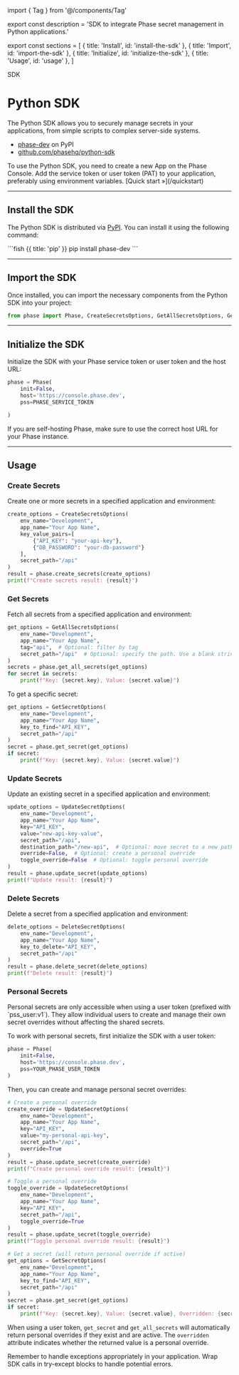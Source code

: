 import { Tag } from '@/components/Tag'

export const description =
  'SDK to integrate Phase secret management in Python applications.'

export const sections = [
  { title: 'Install', id: 'install-the-sdk' },
  { title: 'Import', id: 'import-the-sdk' },
  { title: 'Initialize', id: 'initialize-the-sdk' },
  { title: 'Usage', id: 'usage' },
]

<Tag variant="small">SDK</Tag>

# Python SDK

The Python SDK allows you to securely manage secrets in your applications, from simple scripts to complex server-side systems.

- [phase-dev](https://pypi.org/project/phase-dev/) on PyPI
- [github.com/phasehq/python-sdk](https://github.com/phasehq/python-sdk)

<Note>
  To use the Python SDK, you need to create a new App on the Phase Console. Add the service token or user token (PAT) to your application, preferably using environment variables. [Quick start &raquo;](/quickstart)
</Note>

---

## Install the SDK

The Python SDK is distributed via [PyPI](https://pypi.org/project/phase-dev/). You can install it using the following command:

<CodeGroup title="Install">
  ```fish {{ title: 'pip' }}
  pip install phase-dev
  ```
</CodeGroup>

---

## Import the SDK

Once installed, you can import the necessary components from the Python SDK into your project:

```python
from phase import Phase, CreateSecretsOptions, GetAllSecretsOptions, GetSecretOptions, UpdateSecretOptions, DeleteSecretOptions
```

---

## Initialize the SDK

Initialize the SDK with your Phase service token or user token and the host URL:

```python
phase = Phase(
    init=False,
    host='https://console.phase.dev',
    pss=PHASE_SERVICE_TOKEN

)
```

<Note>
  If you are self-hosting Phase, make sure to use the correct host URL for your Phase instance.
</Note>

---

## Usage

### Create Secrets

Create one or more secrets in a specified application and environment:

```python
create_options = CreateSecretsOptions(
    env_name="Development",
    app_name="Your App Name",
    key_value_pairs=[
        {"API_KEY": "your-api-key"},
        {"DB_PASSWORD": "your-db-password"}
    ],
    secret_path="/api"
)
result = phase.create_secrets(create_options)
print(f"Create secrets result: {result}")
```

### Get Secrets

Fetch all secrets from a specified application and environment:

```python
get_options = GetAllSecretsOptions(
    env_name="Development",
    app_name="Your App Name",
    tag="api",  # Optional: filter by tag
    secret_path="/api"  # Optional: specify the path. Use a blank string e.g., "" to fetch all secrets in your environment across all paths
)
secrets = phase.get_all_secrets(get_options)
for secret in secrets:
    print(f"Key: {secret.key}, Value: {secret.value}")
```

To get a specific secret:

```python
get_options = GetSecretOptions(
    env_name="Development",
    app_name="Your App Name",
    key_to_find="API_KEY",
    secret_path="/api"
)
secret = phase.get_secret(get_options)
if secret:
    print(f"Key: {secret.key}, Value: {secret.value}")
```

### Update Secrets

Update an existing secret in a specified application and environment:

```python
update_options = UpdateSecretOptions(
    env_name="Development",
    app_name="Your App Name",
    key="API_KEY",
    value="new-api-key-value",
    secret_path="/api",
    destination_path="/new-api",  # Optional: move secret to a new path
    override=False,  # Optional: create a personal override
    toggle_override=False  # Optional: toggle personal override
)
result = phase.update_secret(update_options)
print(f"Update result: {result}")
```

### Delete Secrets

Delete a secret from a specified application and environment:

```python
delete_options = DeleteSecretOptions(
    env_name="Development",
    app_name="Your App Name",
    key_to_delete="API_KEY",
    secret_path="/api"
)
result = phase.delete_secret(delete_options)
print(f"Delete result: {result}")
```

### Personal Secrets

<Note>
  Personal secrets are only accessible when using a user token (prefixed with `pss_user:v1`). They allow individual users to create and manage their own secret overrides without affecting the shared secrets.
</Note>

To work with personal secrets, first initialize the SDK with a user token:

```python
phase = Phase(
    init=False,
    host='https://console.phase.dev',
    pss=YOUR_PHASE_USER_TOKEN
)
```

Then, you can create and manage personal secret overrides:

```python
# Create a personal override
create_override = UpdateSecretOptions(
    env_name="Development",
    app_name="Your App Name",
    key="API_KEY",
    value="my-personal-api-key",
    secret_path="/api",
    override=True
)
result = phase.update_secret(create_override)
print(f"Create personal override result: {result}")

# Toggle a personal override
toggle_override = UpdateSecretOptions(
    env_name="Development",
    app_name="Your App Name",
    key="API_KEY",
    secret_path="/api",
    toggle_override=True
)
result = phase.update_secret(toggle_override)
print(f"Toggle personal override result: {result}")

# Get a secret (will return personal override if active)
get_options = GetSecretOptions(
    env_name="Development",
    app_name="Your App Name",
    key_to_find="API_KEY",
    secret_path="/api"
)
secret = phase.get_secret(get_options)
if secret:
    print(f"Key: {secret.key}, Value: {secret.value}, Overridden: {secret.overridden}")
```

When using a user token, `get_secret` and `get_all_secrets` will automatically return personal overrides if they exist and are active. The `overridden` attribute indicates whether the returned value is a personal override.

<Note>
  Remember to handle exceptions appropriately in your application. Wrap SDK calls in try-except blocks to handle potential errors.
</Note>
